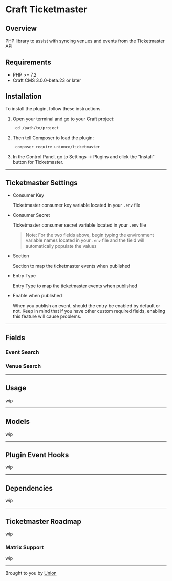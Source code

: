 # Craft Ticketmaster

## Overview

PHP library to assist with syncing venues and events from the Ticketmaster API

## Requirements

- PHP >= 7.2
- Craft CMS 3.0.0-beta.23 or later

## Installation

To install the plugin, follow these instructions.

1. Open your terminal and go to your Craft project:

        cd /path/to/project

2. Then tell Composer to load the plugin:

        composer require unionco/ticketmaster

3. In the Control Panel, go to Settings → Plugins and click the “Install” button for Ticketmaster.

---
## Ticketmaster Settings
- Consumer Key

    Ticketmaster consumer key variable located in your `.env` file
- Consumer Secret

    Ticketmaster consumer secret variable located in your `.env` file

    >Note: For the two fields above, begin typing the environment variable names located in your `.env` file and the field will automatically populate the values

- Section

    Section to map the ticketmaster events when published
- Entry Type

    Entry Type to map the ticketmaster events when published
- Enable when published

    When you publish an event, should the entry be enabled by default or not. Keep in mind that if you have other custom required fields, enabling this feature will cause problems.


---
## Fields

### Event Search

### Venue Search

___
## Usage
wip

---
## Models

wip

---

## Plugin Event Hooks

wip
___
## Dependencies

wip

---
## Ticketmaster Roadmap

wip

### Matrix Support

wip

___


Brought to you by [Union](https://union.co)
